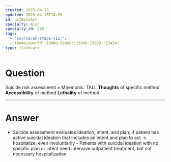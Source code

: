 ```yaml
---
created: 2025-04-13
updated: 2025-04-13T10:53
id: u1tNzssA+t
specialty: misc
specialty_id: 265
tags:
  - "source/ak-step1-v11:": 
  - theme/uworld::10000-99999::15000-15999::15454"
type: flashcard
---
```


# Question
Suicide risk assessment = Mnemonic: TALL  **Thoughts** of specific method **Accessibility** of method **Lethality** of method

---

# Answer
- Suicide assessment evaluates ideation, intent, and plan; if patient has active suicidal ideation that includes an intent and plan to act → hospitalize, even involuntarily - Patients with suicidal ideation with no specific plan or intent need intensive outpatient treatment, but not necessary hospitalization